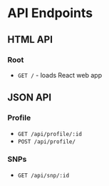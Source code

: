 # API Endpoints

## HTML API

### Root

- `GET /` - loads React web app

## JSON API

### Profile

- `GET /api/profile/:id`
- `POST /api/profile/`

### SNPs

- `GET /api/snp/:id`

